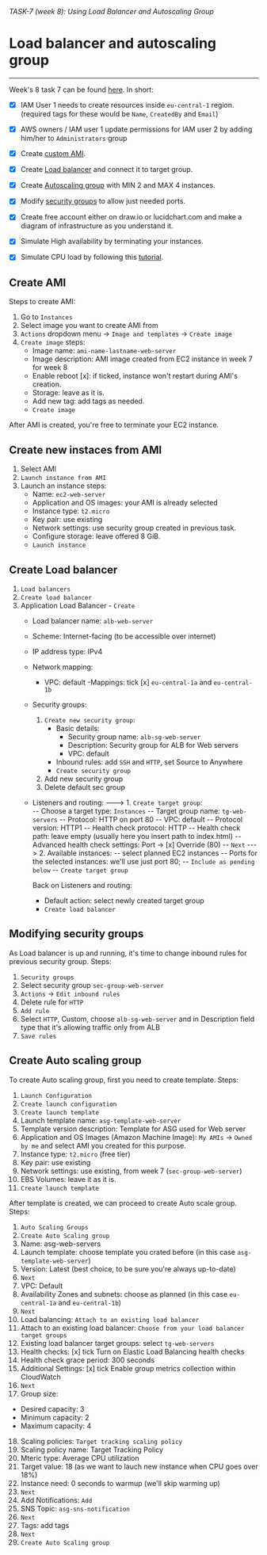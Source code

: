 *TASK-7 (week 8): Using Load Balancer and Autoscaling Group*
  
# Load balancer and autoscaling group  
***
Week's 8 task 7 can be found [here](https://github.com/allops-solutions/devops-aws-mentorship-program/issues/52). In short:  
- [x] IAM User 1 needs to create resources inside `eu-central-1` region. (required tags for these would be `Name`, `CreatedBy` and `Email`)  
- [x] AWS owners / IAM user 1 update permissions for IAM user 2 by adding him/her to `Administrators` group  
- [x] Create [custom AMI](#create-ami). 
- [x] Create [Load balancer](#create-load-balancer) and connect it to target group.
- [x] Create [Autoscaling group]() with MIN 2 and MAX 4 instances.
- [x] Modify [security groups](#modifying-security-groups) to allow just needed ports.  
- [x] Create free account either on draw.io or lucidchart.com and make a diagram of infrastructure as you understand it.  
- [x] Simulate High availability by terminating your instances.
- [x] Simulate CPU load by following this [tutorial](https://www.wellarchitectedlabs.com/performance-efficiency/100_labs/100_monitoring_linux_ec2_cloudwatch/5_generating_load/).  

  
## Create AMI 
 Steps to create AMI:
  1. Go to `Instances`  
  2. Select image you want to create AMI from  
  3. `Actions` dropdown menu -> `Image and templates` -> `Create image`  
  4. `Create image` steps:  
     - Image name: `ami-name-lastname-web-server`  
     - Image description: AMI image created from EC2 instance in week 7 for week 8  
     - Enable reboot [x]: if ticked, instance won't restart during AMI's creation.
     - Storage: leave as it is.
     - Add new tag: add tags as needed.  
     - `Create image`

After AMI is created, you're free to terminate your EC2 instance.
  
## Create new instaces from AMI  
  1. Select AMI
  2. `Launch instance from AMI`  
  3. Launch an instance steps:  
     - Name: `ec2-web-server`  
     - Application and OS images: your AMI is already selected  
     - Instance type: `t2.micro`  
     - Key pair: use existing
     - Network settings: use security group created in previous task.
     - Configure storage: leave offered 8 GiB.  
     - `Launch instance`  


## Create Load balancer  
  1. `Load balancers`  
  2. `Create load balancer`  
  3. Application Load Balancer - `Create`  
     - Load balancer name: `alb-web-server`
     - Scheme: Internet-facing (to be accessible over internet)  
     - IP address type: IPv4  
     - Network mapping: 
       - VPC: default
       -Mappings: tick [x] `eu-central-1a` and `eu-central-1b`
     - Security groups: 
         1. `Create new security group`:
            - Basic details: 
               - Security group name: `alb-sg-web-server`
               - Description: Security group for ALB for Web servers
               - VPC: default
            - Inbound rules: add `SSH` and `HTTP`, set Source to Anywhere
            - `Create security group`
         2. Add new security group
         3. Delete default sec group
      - Listeners and routing:
      --->  1. `Create target group`:  
            -- Choose a target type: `Instances`
            -- Target group name: `tg-web-servers`
            -- Protocol: HTTP on port 80
            -- VPC: default
            -- Protocol version: HTTP1
            -- Health check protocol: HTTP
            -- Health check path: leave empty (usually here you insert path to index.html)
            -- Advanced health check settings: Port -> [x] Override (80)
            -- `Next`
      --->      2. Available instances:
            -- select planned EC2 instances
            -- Ports for the selected instances: we'll use just port 80;
            -- `Include as pending below`
            -- `Create target group`    

  
         Back on Listeners and routing:
         - Default action: select newly created target group
         - `Create load balancer`

## Modifying security groups  
As Load balancer is up and running, it's time to change inbound rules for previous security group. Steps:
   1. `Security groups`
   2. Select security group `sec-group-web-server`
   3. `Actions` -> `Edit inbound rules`
   4. Delete rule for `HTTP`
   5. `Add rule`
   6. Select `HTTP`, Custom, choose `alb-sg-web-server` and in Description field type that it's allowing traffic only from ALB
   7. `Save rules`

## Create Auto scaling group  
To create Auto scaling group, first you need to create template. Steps:
   1. `Launch Configuration`
   2. `Create launch configuration`
   3. `Create launch template`
   4. Launch template name: `asg-template-web-server`
   5. Template version description: Template for ASG used for Web server
   6. Application and OS Images (Amazon Machine Image): `My AMIs` -> `Owned by me` and select AMI you created for this purpose.
   7. Instance type: `t2.micro` (free tier)
   8. Key pair: use existing
   9. Network settings: use existing, from week 7 (`sec-group-web-server`)
   10. EBS Volumes: leave it as it is.
   11. `Create launch template`
  
After template is created, we can proceed to create Auto scale group. Steps:
   1. `Auto Scaling Groups`
   2. `Create Auto Scaling group`
   3. Name: asg-web-servers
   4. Launch template: choose template you crated before (in this case `asg-template-web-server`)
   5. Version: Latest (best choice, to be sure you're always up-to-date)
   6. `Next`
   7. VPC: Default
   8. Availability Zones and subnets: choose as planned (in this case `eu-central-1a` and `eu-central-1b`)
   9. `Next`
   10. Load balancing: `Attach to an existing load balancer`
   11. Attach to an existing load balancer: `Choose from your load balancer target groups`
   12. Existing load balancer target groups: select `tg-web-servers`
   13. Health checks: [x] tick Turn on Elastic Load Balancing health checks
   14. Health check grace period: 300 seconds
   15. Additional Settings: [x] tick Enable group metrics collection within CloudWatch
   16. `Next`
   17. Group size:  
   - Desired capacity: 3
   - Minimum capacity: 2
   - Maximum capacity: 4
   18. Scaling policies: `Target tracking scaling policy`
   19. Scaling policy name: Target Tracking Policy
   20. Mteric type: Average CPU utilization
   21. Target value: 18 (as we want to lauch new instance when CPU goes over 18%)
   22. Instance need: 0 seconds to warmup (we'll skip warming up)
   23. `Next`
   24. Add Notifications: `Add`
   25. SNS Topic: `asg-sns-notification`
   26. `Next`
   27. Tags: add tags
   28. `Next`
   29. `Create Auto Scaling group`

